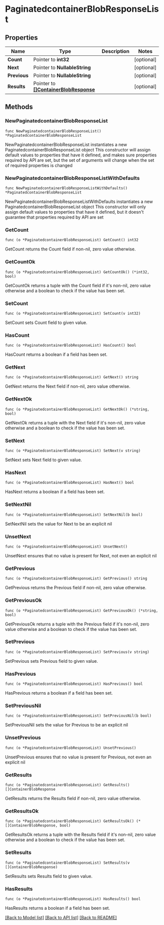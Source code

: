 # PaginatedcontainerBlobResponseList

## Properties

Name | Type | Description | Notes
------------ | ------------- | ------------- | -------------
**Count** | Pointer to **int32** |  | [optional] 
**Next** | Pointer to **NullableString** |  | [optional] 
**Previous** | Pointer to **NullableString** |  | [optional] 
**Results** | Pointer to [**[]ContainerBlobResponse**](ContainerBlobResponse.md) |  | [optional] 

## Methods

### NewPaginatedcontainerBlobResponseList

`func NewPaginatedcontainerBlobResponseList() *PaginatedcontainerBlobResponseList`

NewPaginatedcontainerBlobResponseList instantiates a new PaginatedcontainerBlobResponseList object
This constructor will assign default values to properties that have it defined,
and makes sure properties required by API are set, but the set of arguments
will change when the set of required properties is changed

### NewPaginatedcontainerBlobResponseListWithDefaults

`func NewPaginatedcontainerBlobResponseListWithDefaults() *PaginatedcontainerBlobResponseList`

NewPaginatedcontainerBlobResponseListWithDefaults instantiates a new PaginatedcontainerBlobResponseList object
This constructor will only assign default values to properties that have it defined,
but it doesn't guarantee that properties required by API are set

### GetCount

`func (o *PaginatedcontainerBlobResponseList) GetCount() int32`

GetCount returns the Count field if non-nil, zero value otherwise.

### GetCountOk

`func (o *PaginatedcontainerBlobResponseList) GetCountOk() (*int32, bool)`

GetCountOk returns a tuple with the Count field if it's non-nil, zero value otherwise
and a boolean to check if the value has been set.

### SetCount

`func (o *PaginatedcontainerBlobResponseList) SetCount(v int32)`

SetCount sets Count field to given value.

### HasCount

`func (o *PaginatedcontainerBlobResponseList) HasCount() bool`

HasCount returns a boolean if a field has been set.

### GetNext

`func (o *PaginatedcontainerBlobResponseList) GetNext() string`

GetNext returns the Next field if non-nil, zero value otherwise.

### GetNextOk

`func (o *PaginatedcontainerBlobResponseList) GetNextOk() (*string, bool)`

GetNextOk returns a tuple with the Next field if it's non-nil, zero value otherwise
and a boolean to check if the value has been set.

### SetNext

`func (o *PaginatedcontainerBlobResponseList) SetNext(v string)`

SetNext sets Next field to given value.

### HasNext

`func (o *PaginatedcontainerBlobResponseList) HasNext() bool`

HasNext returns a boolean if a field has been set.

### SetNextNil

`func (o *PaginatedcontainerBlobResponseList) SetNextNil(b bool)`

 SetNextNil sets the value for Next to be an explicit nil

### UnsetNext
`func (o *PaginatedcontainerBlobResponseList) UnsetNext()`

UnsetNext ensures that no value is present for Next, not even an explicit nil
### GetPrevious

`func (o *PaginatedcontainerBlobResponseList) GetPrevious() string`

GetPrevious returns the Previous field if non-nil, zero value otherwise.

### GetPreviousOk

`func (o *PaginatedcontainerBlobResponseList) GetPreviousOk() (*string, bool)`

GetPreviousOk returns a tuple with the Previous field if it's non-nil, zero value otherwise
and a boolean to check if the value has been set.

### SetPrevious

`func (o *PaginatedcontainerBlobResponseList) SetPrevious(v string)`

SetPrevious sets Previous field to given value.

### HasPrevious

`func (o *PaginatedcontainerBlobResponseList) HasPrevious() bool`

HasPrevious returns a boolean if a field has been set.

### SetPreviousNil

`func (o *PaginatedcontainerBlobResponseList) SetPreviousNil(b bool)`

 SetPreviousNil sets the value for Previous to be an explicit nil

### UnsetPrevious
`func (o *PaginatedcontainerBlobResponseList) UnsetPrevious()`

UnsetPrevious ensures that no value is present for Previous, not even an explicit nil
### GetResults

`func (o *PaginatedcontainerBlobResponseList) GetResults() []ContainerBlobResponse`

GetResults returns the Results field if non-nil, zero value otherwise.

### GetResultsOk

`func (o *PaginatedcontainerBlobResponseList) GetResultsOk() (*[]ContainerBlobResponse, bool)`

GetResultsOk returns a tuple with the Results field if it's non-nil, zero value otherwise
and a boolean to check if the value has been set.

### SetResults

`func (o *PaginatedcontainerBlobResponseList) SetResults(v []ContainerBlobResponse)`

SetResults sets Results field to given value.

### HasResults

`func (o *PaginatedcontainerBlobResponseList) HasResults() bool`

HasResults returns a boolean if a field has been set.


[[Back to Model list]](../README.md#documentation-for-models) [[Back to API list]](../README.md#documentation-for-api-endpoints) [[Back to README]](../README.md)


